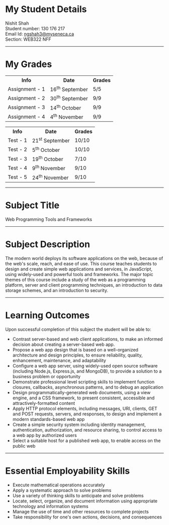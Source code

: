 # My Student Details
Nishit Shah<br>
Student number: 130 176 217<br>
Email Id: ngshah3@myseneca.ca<br>
Section: WEB322 NFF

<hr>

# My Grades
<table>
  <tr>
    <th>Info</th>
    <th>Date</th>
    <th>Grades</th>
  </tr>
  <tr>
    <td>Assignment - 1</td>
    <td>16<sup>th</sup> September</td>
    <td>5/5</td>
  </tr>
  <tr>
    <td>Assignment - 2</td>
    <td>30<sup>th</sup> September</td>
    <td>9/9</td>
  </tr>
  <tr>
    <td>Assignment - 3</td>
    <td>14<sup>th</sup> October</td>
    <td>9/9</td>
  </tr>
  <tr>
    <td>Assignment - 4</td>
    <td>4<sup>th</sup> November</td>
    <td>9/9</td>
  </tr>
</table>

<table>
  <tr>
    <th>Info</th>
    <th>Date</th>
    <th>Grades</th>
  </tr>
  <tr>
    <td>Test - 1</td>
    <td>21<sup>st</sup> September</td>
    <td>10/10</td>
  </tr>
  <tr>
    <td>Test - 2</td>
    <td>5<sup>th</sup> October</td>
    <td>10/10</td>
  </tr>
  <tr>
    <td>Test - 3</td>
    <td>19<sup>th</sup> October</td>
    <td>7/10</td>
  </tr>
  <tr>
    <td>Test - 4</td>
    <td>9<sup>th</sup> November</td>
    <td>9/10</td>
  </tr>
  <tr>
    <td>Test - 5</td>
    <td>24<sup>th</sup> November</td>
    <td>9/10</td>
  </tr>
</table>

<hr>

# Subject Title

Web Programming Tools and Frameworks

<hr>

# Subject Description

The modern world deploys its software applications on the web, because of the web's scale, reach, and ease of use. This course teaches students to design and create simple web applications and services, in JavaScript, using widely-used and powerful tools and frameworks. The major topic themes of this course include a study of the web as a programming platform, server and client programming techniques, an introduction to data storage schemes, and an introduction to security.

<hr>

# Learning Outcomes

Upon successful completion of this subject the student will be able to:
<ul>
<li>Contrast server-based and web client applications, to make an informed decision about creating a server-based web app.</li>
<li>Propose a web app design that is based on a well-organized architecture and design principles, to ensure reliability, quality, enhancement, maintenance, and adaptability</li>
<li>Configure a web app server, using widely-used open source software (including Node.js, Express.js, and MongoDB), to provide a solution to a business problem or opportunity</li>
<li>Demonstrate professional level scripting skills to implement function closures, callbacks, asynchronous patterns, and to debug an application</li>
<li>Design programmatically-generated web documents, using a view engine, and a CSS framework, to present consistent, accessible and attractively-formatted content</li>
<li>Apply HTTP protocol elements, including messages, URI, clients, GET and POST requests, servers, and responses, to design and implement a modern standards-based web app</li>
<li>Create a simple security system including identity management, authentication, authorization, and resource sharing, to control access to a web app by authorized users</li>
<li>Select a suitable host for a published web app, to enable access on the public web</li>
</ul>

<hr>

# Essential Employability Skills

<ul>
   <li>Execute mathematical operations accurately</li>
   <li>Apply a systematic approach to solve problems</li>
   <li>Use a variety of thinking skills to anticipate and solve problems</li>
   <li>Locate, select, organize, and document information using appropriate technology and information systems</li>
   <li>Manage the use of time and other resources to complete projects</li>
   <li>Take responsibility for one's own actions, decisions, and consequences</li>
</ul>
